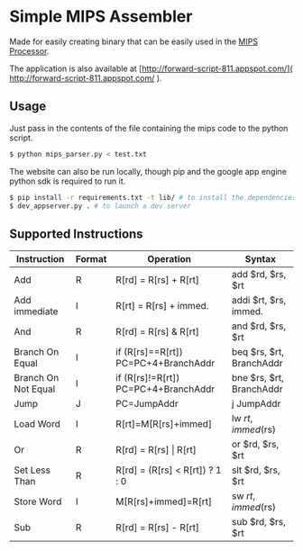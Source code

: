 # Simple MIPS Assembler
Made for easily creating binary that can be easily used in the [MIPS Processor](https://github.com/PiJoules/MIPS-processor).

The application is also available at [http://forward-script-811.appspot.com/]( http://forward-script-811.appspot.com/
).

## Usage
Just pass in the contents of the file containing the mips code to the python script.

```sh
$ python mips_parser.py < test.txt
```

The website can also be run locally, though pip and the google app engine python sdk is required to run it.
```sh
$ pip install -r requirements.txt -t lib/ # to install the dependencies
$ dev_appserver.py . # to launch a dev server
```

## Supported Instructions
| Instruction | Format | Operation | Syntax |
|-------------|--------|-----------|--------|
| Add | R | R[rd] = R[rs] + R[rt] | add $rd, $rs, $rt |
| Add immediate | I | R[rt] = R[rs] + immed. | addi $rt, $rs, immed. |
| And | R | R[rd] = R[rs] & R[rt] | and $rd, $rs, $rt |
| Branch On Equal | I | if (R[rs]==R[rt]) PC=PC+4+BranchAddr | beq $rs, $rt, BranchAddr |
| Branch On Not Equal | I | if (R[rs]!=R[rt]) PC=PC+4+BranchAddr | bne $rs, $rt, BranchAddr |
| Jump | J | PC=JumpAddr | j JumpAddr |
| Load Word | I | R[rt]=M[R[rs]+immed] | lw $rt, immed($rs) |
| Or | R | R[rd] = R[rs] \| R[rt] | or $rd, $rs, $rt |
| Set Less Than | R | R[rd] = (R[rs] < R[rt]) ? 1 : 0 | slt $rd, $rs, $rt |
| Store Word | I | M[R[rs]+immed]=R[rt] | sw $rt, immed($rs) |
| Sub | R | R[rd] = R[rs] - R[rt] | sub $rd, $rs, $rt |
